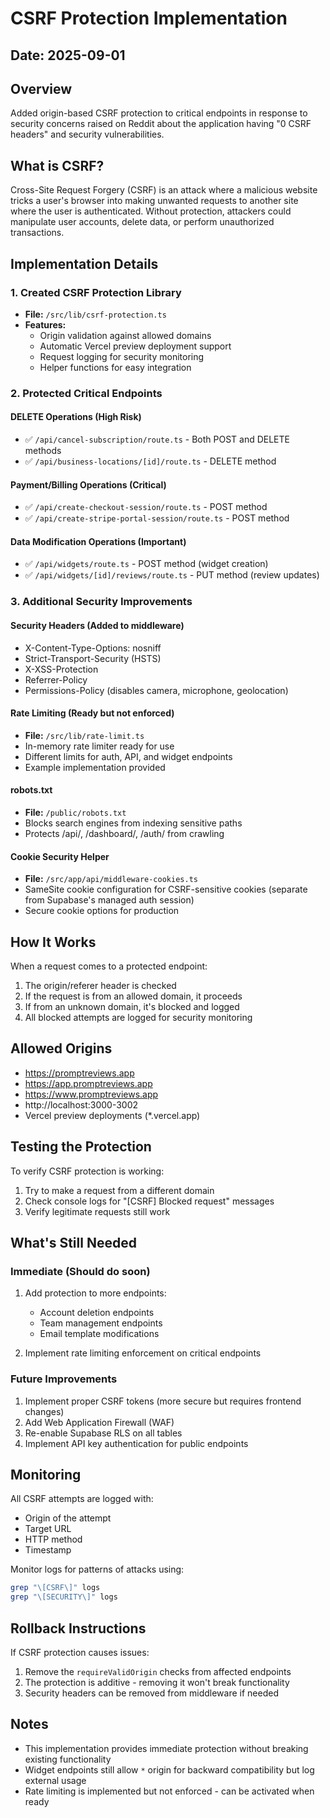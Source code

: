 # CSRF Protection Implementation

## Date: 2025-09-01

## Overview
Added origin-based CSRF protection to critical endpoints in response to security concerns raised on Reddit about the application having "0 CSRF headers" and security vulnerabilities.

## What is CSRF?
Cross-Site Request Forgery (CSRF) is an attack where a malicious website tricks a user's browser into making unwanted requests to another site where the user is authenticated. Without protection, attackers could manipulate user accounts, delete data, or perform unauthorized transactions.

## Implementation Details

### 1. Created CSRF Protection Library
- **File:** `/src/lib/csrf-protection.ts`
- **Features:**
  - Origin validation against allowed domains
  - Automatic Vercel preview deployment support
  - Request logging for security monitoring
  - Helper functions for easy integration

### 2. Protected Critical Endpoints

#### DELETE Operations (High Risk)
- ✅ `/api/cancel-subscription/route.ts` - Both POST and DELETE methods
- ✅ `/api/business-locations/[id]/route.ts` - DELETE method

#### Payment/Billing Operations (Critical)
- ✅ `/api/create-checkout-session/route.ts` - POST method
- ✅ `/api/create-stripe-portal-session/route.ts` - POST method

#### Data Modification Operations (Important)
- ✅ `/api/widgets/route.ts` - POST method (widget creation)
- ✅ `/api/widgets/[id]/reviews/route.ts` - PUT method (review updates)

### 3. Additional Security Improvements

#### Security Headers (Added to middleware)
- X-Content-Type-Options: nosniff
- Strict-Transport-Security (HSTS)
- X-XSS-Protection
- Referrer-Policy
- Permissions-Policy (disables camera, microphone, geolocation)

#### Rate Limiting (Ready but not enforced)
- **File:** `/src/lib/rate-limit.ts`
- In-memory rate limiter ready for use
- Different limits for auth, API, and widget endpoints
- Example implementation provided

#### robots.txt
- **File:** `/public/robots.txt`
- Blocks search engines from indexing sensitive paths
- Protects /api/, /dashboard/, /auth/ from crawling

#### Cookie Security Helper
- **File:** `/src/app/api/middleware-cookies.ts`
- SameSite cookie configuration for CSRF-sensitive cookies (separate from Supabase's managed auth session)
- Secure cookie options for production

## How It Works

When a request comes to a protected endpoint:
1. The origin/referer header is checked
2. If the request is from an allowed domain, it proceeds
3. If from an unknown domain, it's blocked and logged
4. All blocked attempts are logged for security monitoring

## Allowed Origins
- https://promptreviews.app
- https://app.promptreviews.app
- https://www.promptreviews.app
- http://localhost:3000-3002
- Vercel preview deployments (*.vercel.app)

## Testing the Protection

To verify CSRF protection is working:
1. Try to make a request from a different domain
2. Check console logs for "[CSRF] Blocked request" messages
3. Verify legitimate requests still work

## What's Still Needed

### Immediate (Should do soon)
1. Add protection to more endpoints:
   - Account deletion endpoints
   - Team management endpoints
   - Email template modifications
   
2. Implement rate limiting enforcement on critical endpoints

### Future Improvements
1. Implement proper CSRF tokens (more secure but requires frontend changes)
2. Add Web Application Firewall (WAF)
3. Re-enable Supabase RLS on all tables
4. Implement API key authentication for public endpoints

## Monitoring

All CSRF attempts are logged with:
- Origin of the attempt
- Target URL
- HTTP method
- Timestamp

Monitor logs for patterns of attacks using:
```bash
grep "\[CSRF\]" logs
grep "\[SECURITY\]" logs
```

## Rollback Instructions

If CSRF protection causes issues:
1. Remove the `requireValidOrigin` checks from affected endpoints
2. The protection is additive - removing it won't break functionality
3. Security headers can be removed from middleware if needed

## Notes
- This implementation provides immediate protection without breaking existing functionality
- Widget endpoints still allow `*` origin for backward compatibility but log external usage
- Rate limiting is implemented but not enforced - can be activated when ready

